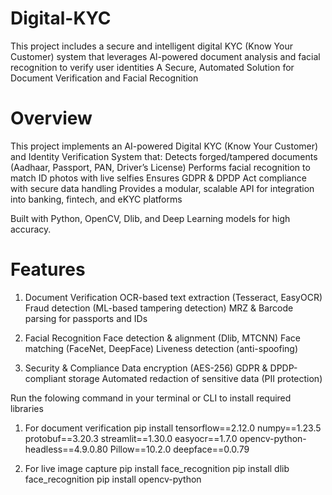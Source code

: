 # Digital-KYC
This project includes a secure and intelligent digital KYC (Know Your Customer) system that leverages Al-powered document analysis and facial recognition to verify user identities
A Secure, Automated Solution for Document Verification and Facial Recognition

# Overview

This project implements an AI-powered Digital KYC (Know Your Customer) and Identity Verification System that:
 Detects forged/tampered documents (Aadhaar, Passport, PAN, Driver’s License)
 Performs facial recognition to match ID photos with live selfies
 Ensures GDPR & DPDP Act compliance with secure data handling
 Provides a modular, scalable API for integration into banking, fintech, and eKYC platforms

Built with Python, OpenCV, Dlib, and Deep Learning models for high accuracy.

# Features

1. Document Verification
OCR-based text extraction (Tesseract, EasyOCR)
Fraud detection (ML-based tampering detection)
MRZ & Barcode parsing for passports and IDs

3. Facial Recognition
Face detection & alignment (Dlib, MTCNN)
Face matching (FaceNet, DeepFace)
Liveness detection (anti-spoofing)

4. Security & Compliance
Data encryption (AES-256)
GDPR & DPDP-compliant storage
Automated redaction of sensitive data (PII protection)


Run the folowing command in your terminal or CLI to install required libraries
1. For document verification
pip install tensorflow==2.12.0 numpy==1.23.5 protobuf==3.20.3 streamlit==1.30.0 easyocr==1.7.0 opencv-python-headless==4.9.0.80 Pillow==10.2.0 deepface==0.0.79

2. For live image capture
pip install face_recognition pip install dlib face_recognition pip install opencv-python   
